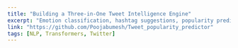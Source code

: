 ```yaml
---
title: "Building a Three-in-One Tweet Intelligence Engine"
excerpt: "Emotion classification, hashtag suggestions, popularity prediction in one pipeline."
link: "https://github.com/Poojabumesh/Tweet_popularity_predictor"
tags: [NLP, Transformers, Twitter]
---
```

